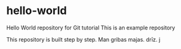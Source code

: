 # hello-world
Hello World repository for Git tutorial
This is an example repository

This repository is built step by step.
Man gribas majas.
drīz.
j

